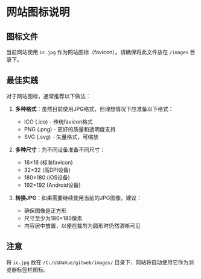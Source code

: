 # 网站图标说明

## 图标文件

当前网站使用 `ic.jpg` 作为网站图标（favicon）。请确保将此文件放在 `/images` 目录下。

## 最佳实践

对于网站图标，通常推荐以下做法：

1. **多种格式**：虽然目前使用JPG格式，但理想情况下应准备以下格式：

   - ICO (.ico) - 传统favicon格式
   - PNG (.png) - 更好的质量和透明度支持
   - SVG (.svg) - 矢量格式，可缩放
2. **多种尺寸**：为不同设备准备不同尺寸：

   - 16×16 (标准favicon)
   - 32×32 (高DPI设备)
   - 180×180 (iOS设备)
   - 192×192 (Android设备)
3. **转换JPG**：如果需要继续使用当前的JPG图像，建议：

   - 确保图像是正方形
   - 尺寸至少为180×180像素
   - 内容居中放置，以便在裁剪为圆形时仍然清晰可见

## 注意

将 `ic.jpg` 放在 `/C:/sbDaXue/gitweb/images/` 目录下，网站将自动使用它作为浏览器标签栏图标。
